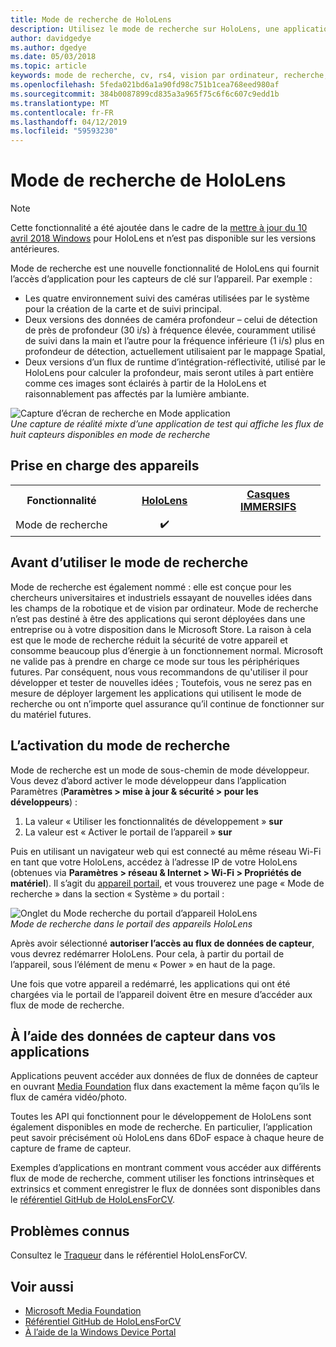 ```yaml
---
title: Mode de recherche de HoloLens
description: Utilisez le mode de recherche sur HoloLens, une application peut accéder aux flux de capteur clé d’appareil (profondeur, l’environnement de suivi et réflectivité de runtime d’intégration).
author: davidgedye
ms.author: dgedye
ms.date: 05/03/2018
ms.topic: article
keywords: mode de recherche, cv, rs4, vision par ordinateur, recherche, HoloLens
ms.openlocfilehash: 5feda021bd6a1a90fd98c751b1cea768eed980af
ms.sourcegitcommit: 384b0087899cd835a3a965f75c6f6c607c9edd1b
ms.translationtype: MT
ms.contentlocale: fr-FR
ms.lasthandoff: 04/12/2019
ms.locfileid: "59593230"
---
```

# <a name="hololens-research-mode"></a>Mode de recherche de HoloLens

> [!NOTE]
> Cette fonctionnalité a été ajoutée dans le cadre de la [mettre à jour du 10 avril 2018 Windows](release-notes-april-2018.md) pour HoloLens et n’est pas disponible sur les versions antérieures.

Mode de recherche est une nouvelle fonctionnalité de HoloLens qui fournit l’accès d’application pour les capteurs de clé sur l’appareil. Par exemple :
- Les quatre environnement suivi des caméras utilisées par le système pour la création de la carte et de suivi principal.
- Deux versions des données de caméra profondeur – celui de détection de près de profondeur (30 i/s) à fréquence élevée, couramment utilisé de suivi dans la main et l’autre pour la fréquence inférieure (1 i/s) plus en profondeur de détection, actuellement utilisaient par le mappage Spatial,
- Deux versions d’un flux de runtime d’intégration-réflectivité, utilisé par le HoloLens pour calculer la profondeur, mais seront utiles à part entière comme ces images sont éclairés à partir de la HoloLens et raisonnablement pas affectés par la lumière ambiante.

![Capture d’écran de recherche en Mode application](images/sensor-stream-viewer.jpg)<br>
*Une capture de réalité mixte d’une application de test qui affiche les flux de huit capteurs disponibles en mode de recherche*

## <a name="device-support"></a>Prise en charge des appareils

<table>
<tr>
<th>Fonctionnalité</th><th style="width:150px"> <a href="hololens-hardware-details.md">HoloLens</a></th><th style="width:150px"> <a href="immersive-headset-hardware-details.md">Casques IMMERSIFS</a></th>
</tr><tr>
<td> Mode de recherche</td><td style="text-align: center;"> ✔️</td><td style="text-align: center;"></td>
</tr>
</table>

## <a name="before-using-research-mode"></a>Avant d’utiliser le mode de recherche

Mode de recherche est également nommé : elle est conçue pour les chercheurs universitaires et industriels essayant de nouvelles idées dans les champs de la robotique et de vision par ordinateur.  Mode de recherche n’est pas destiné à être des applications qui seront déployées dans une entreprise ou à votre disposition dans le Microsoft Store. La raison à cela est que le mode de recherche réduit la sécurité de votre appareil et consomme beaucoup plus d’énergie à un fonctionnement normal. Microsoft ne valide pas à prendre en charge ce mode sur tous les périphériques futures. Par conséquent, nous vous recommandons de qu'utiliser il pour développer et tester de nouvelles idées ; Toutefois, vous ne serez pas en mesure de déployer largement les applications qui utilisent le mode de recherche ou ont n’importe quel assurance qu’il continue de fonctionner sur du matériel futures.

## <a name="enabling-research-mode"></a>L’activation du mode de recherche

Mode de recherche est un mode de sous-chemin de mode développeur. Vous devez d’abord activer le mode développeur dans l’application Paramètres (**Paramètres > mise à jour & sécurité > pour les développeurs**) :

1. La valeur « Utiliser les fonctionnalités de développement » **sur**
2. La valeur est « Activer le portail de l’appareil » **sur**

Puis en utilisant un navigateur web qui est connecté au même réseau Wi-Fi en tant que votre HoloLens, accédez à l’adresse IP de votre HoloLens (obtenues via **Paramètres > réseau & Internet > Wi-Fi > Propriétés de matériel**). Il s’agit du [appareil portail](using-the-windows-device-portal.md), et vous trouverez une page « Mode de recherche » dans la section « Système » du portail :

![Onglet du Mode recherche du portail d’appareil HoloLens](images/ResearchModeDevPortal.png)<br>
*Mode de recherche dans le portail des appareils HoloLens*

Après avoir sélectionné **autoriser l’accès au flux de données de capteur**, vous devrez redémarrer HoloLens. Pour cela, à partir du portail de l’appareil, sous l’élément de menu « Power » en haut de la page.

Une fois que votre appareil a redémarré, les applications qui ont été chargées via le portail de l’appareil doivent être en mesure d’accéder aux flux de mode de recherche.

## <a name="using-sensor-data-in-your-apps"></a>À l’aide des données de capteur dans vos applications

Applications peuvent accéder aux données de flux de données de capteur en ouvrant [Media Foundation](https://msdn.microsoft.com/library/windows/desktop/ms694197) flux dans exactement la même façon qu’ils le flux de caméra vidéo/photo. 

Toutes les API qui fonctionnent pour le développement de HoloLens sont également disponibles en mode de recherche. En particulier, l’application peut savoir précisément où HoloLens dans 6DoF espace à chaque heure de capture de frame de capteur.

Exemples d’applications en montrant comment vous accéder aux différents flux de mode de recherche, comment utiliser les fonctions intrinsèques et extrinsics et comment enregistrer le flux de données sont disponibles dans le [référentiel GitHub de HoloLensForCV](https://github.com/Microsoft/HoloLensForCV).

## <a name="known-issues"></a>Problèmes connus

Consultez le [Traqueur](https://github.com/Microsoft/HololensForCV/issues) dans le référentiel HoloLensForCV.

## <a name="see-also"></a>Voir aussi

* [Microsoft Media Foundation](https://msdn.microsoft.com/library/windows/desktop/ms694197)
* [Référentiel GitHub de HoloLensForCV](https://github.com/Microsoft/HoloLensForCV)
* [À l’aide de la Windows Device Portal](using-the-windows-device-portal.md)
